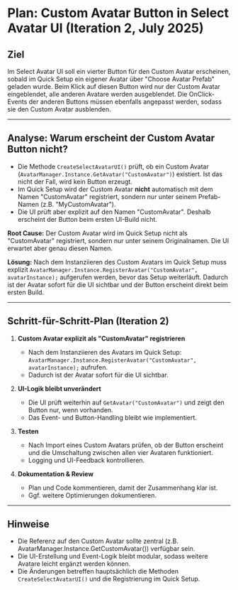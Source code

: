 
# Plan: Custom Avatar Button in Select Avatar UI (Iteration 2, July 2025)

## Ziel
Im Select Avatar UI soll ein vierter Button für den Custom Avatar erscheinen, sobald im Quick Setup ein eigener Avatar über "Choose Avatar Prefab" geladen wurde. Beim Klick auf diesen Button wird nur der Custom Avatar eingeblendet, alle anderen Avatare werden ausgeblendet. Die OnClick-Events der anderen Buttons müssen ebenfalls angepasst werden, sodass sie den Custom Avatar ausblenden.

---

## Analyse: Warum erscheint der Custom Avatar Button nicht?

- Die Methode `CreateSelectAvatarUI()` prüft, ob ein Custom Avatar (`AvatarManager.Instance.GetAvatar("CustomAvatar")`) existiert. Ist das nicht der Fall, wird kein Button erzeugt.
- Im Quick Setup wird der Custom Avatar **nicht** automatisch mit dem Namen "CustomAvatar" registriert, sondern nur unter seinem Prefab-Namen (z.B. "MyCustomAvatar").
- Die UI prüft aber explizit auf den Namen "CustomAvatar". Deshalb erscheint der Button beim ersten UI-Build nicht.

**Root Cause:**
Der Custom Avatar wird im Quick Setup nicht als "CustomAvatar" registriert, sondern nur unter seinem Originalnamen. Die UI erwartet aber genau diesen Namen.

**Lösung:**
Nach dem Instanziieren des Custom Avatars im Quick Setup muss explizit `AvatarManager.Instance.RegisterAvatar("CustomAvatar", avatarInstance);` aufgerufen werden, bevor das Setup weiterläuft. Dadurch ist der Avatar sofort für die UI sichtbar und der Button erscheint direkt beim ersten Build.

---

## Schritt-für-Schritt-Plan (Iteration 2)

1. **Custom Avatar explizit als "CustomAvatar" registrieren**
   - Nach dem Instanziieren des Avatars im Quick Setup: `AvatarManager.Instance.RegisterAvatar("CustomAvatar", avatarInstance);` aufrufen.
   - Dadurch ist der Avatar sofort für die UI sichtbar.

2. **UI-Logik bleibt unverändert**
   - Die UI prüft weiterhin auf `GetAvatar("CustomAvatar")` und zeigt den Button nur, wenn vorhanden.
   - Das Event- und Button-Handling bleibt wie implementiert.

3. **Testen**
   - Nach Import eines Custom Avatars prüfen, ob der Button erscheint und die Umschaltung zwischen allen vier Avataren funktioniert.
   - Logging und UI-Feedback kontrollieren.

4. **Dokumentation & Review**
   - Plan und Code kommentieren, damit der Zusammenhang klar ist.
   - Ggf. weitere Optimierungen dokumentieren.

---

## Hinweise
- Die Referenz auf den Custom Avatar sollte zentral (z.B. AvatarManager.Instance.GetCustomAvatar()) verfügbar sein.
- Die UI-Erstellung und Event-Logik bleibt modular, sodass weitere Avatare leicht ergänzt werden können.
- Die Änderungen betreffen hauptsächlich die Methoden `CreateSelectAvatarUI()` und die Registrierung im Quick Setup.
